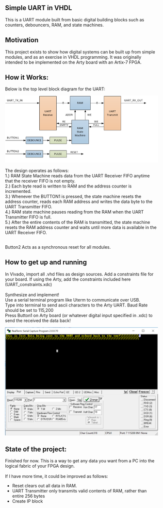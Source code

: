 ## Simple UART in VHDL
This is a UART module built from basic digital building blocks such as counters, debouncers, RAM, and state machines.  

## Motivation
This project exists to show how digital systems can be built up from simple modules, and as an exercise in VHDL programming.  It was originally intended to be implemented on the Arty board with an Artix-7 FPGA.
 
## How it Works:
Below is the top level block diagram for the UART:

![Alt text](UART_block.png?raw=true "UART Block Diagram")

The design operates as follows:<br />
1.) RAM State Machine reads data from the UART Receiver FIFO anytime that the receiver FIFO is not empty.<br />
2.) Each byte read is written to RAM and the address counter is incremented.<br />
3.) Whenever the BUTTON1 is pressed, the state machine resets the address counter, reads each RAM address and writes the data byte to the UART Transmitter FIFO.<br />
4.) RAM state machine pauses reading from the RAM when the UART Transmitter FIFO is full.<br />
5.) After the entire contents of the RAM is transmitted, the state machine resets the RAM address counter and waits until more data is available in the UART Receiver FIFO.<br /><br />

Button2 Acts as a synchronous reset for all modules.

## How to get up and running
In Vivado,  import all .vhd files as design sources.  Add a constraints file for your board.  If using the Arty, add the constraints included here (UART_constraints.xdc) <br /> <br />
Synthesize and implement! <br />
Use a serial terminal program like Uterm to communicate over USB.  <br />
Type into terminal to send ascii characters to the Arty UART.  Baud Rate should be set to 115,200 <br />
Press Button1 on Arty board (or whatever digital input specified in .xdc) to send the received the data back! <br />

![Alt text](UART_test.png?raw=true "UART test")

## State of the project:
Finished for now.  This is a way to get any data you want from a PC into the logical fabric of your FPGA design. <br /> <br /> 
If I have more time, it could be improved as follows: <bar />
- Reset clears out all data in RAM. <br /> 
- UART Transmitter only transmits valid contents of RAM, rather than entire 256 bytes <br /> 
- Create IP block <br /> 
